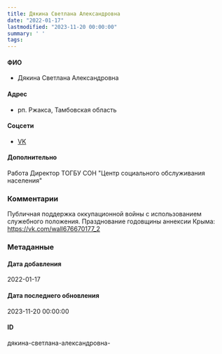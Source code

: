 ```yaml
---
title: Дякина Светлана Александровна
date: "2022-01-17"
lastmodified: "2023-11-20 00:00:00"
summary: ' '
tags: 
---
```

<!--# pp1-->
<!--## Фигурант-->
<!--### Личные данные-->
#### ФИО
- Дякина Светлана Александровна
#### Адрес
- рп. Ржакса, Тамбовская область
#### Соцсети
- [VK](https://vk.com/id676670177)
#### Дополнительно
Работа
Директор ТОГБУ СОН "Центр социального обслуживания населения"
### Комментарии
Публичная поддержка оккупационной войны с использованием служебного положения. Празднование годовщины аннексии Крыма: https://vk.com/wall676670177_2
### Метаданные
#### Дата добавления
2022-01-17
#### Дата последнего обновления
2023-11-20 00:00:00
#### ID
дякина-светлана-александровна-
<!--## END;-->
